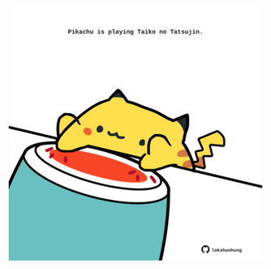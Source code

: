 <!-- built at 08/01/2023, 09:01:08 UTC -->
<p align="center">
  <img width="500" height="500" src="./ReadmeImage.svg">
</p>

